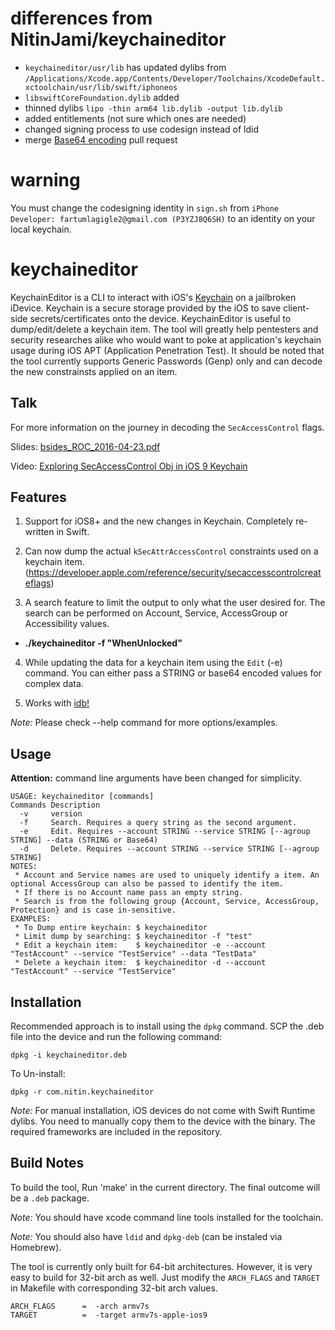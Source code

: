 # differences from NitinJami/keychaineditor
- `keychaineditor/usr/lib` has updated dylibs from `/Applications/Xcode.app/Contents/Developer/Toolchains/XcodeDefault.xctoolchain/usr/lib/swift/iphoneos`
- `libswiftCoreFoundation.dylib` added
- thinned dylibs `lipo -thin arm64 lib.dylib -output lib.dylib`
- added entitlements (not sure which ones are needed)
- changed signing process to use codesign instead of ldid
- merge [Base64 encoding](https://github.com/NitinJami/keychaineditor/pull/14) pull request

# warning
You must change the codesigning identity in `sign.sh` from `iPhone Developer: fartumlagigle2@gmail.com (P3YZJ8Q6SH)` to an identity on your local keychain. 

# keychaineditor
KeychainEditor is a CLI to interact with iOS's [Keychain](https://developer.apple.com/library/ios/documentation/Security/Conceptual/keychainServConcepts/01introduction/introduction.html) on a jailbroken iDevice. Keychain is a secure storage provided by the iOS to save client-side secrets/certificates onto the device. KeychainEditor is useful to dump/edit/delete a keychain item. The tool will greatly help pentesters and security researches alike who would want to poke at application's keychain usage during iOS APT (Application Penetration Test). It should be noted that the tool currently supports Generic Passwords (Genp) only and can decode the new constrainsts applied on an item.

## Talk

For more information on the journey in decoding the `SecAccessControl` flags.

Slides: [bsides_ROC_2016-04-23.pdf](https://github.com/NitinJami/slides/blob/master/bsides_ROC_2016-04-23.pdf)

Video: [Exploring SecAccessControl Obj in iOS 9 Keychain](https://www.youtube.com/watch?v=JLwS-QZ2kWU)

## Features
1. Support for iOS8+ and the new changes in Keychain. Completely re-written in Swift.

2. Can now dump the actual `kSecAttrAccessControl` constraints used on a keychain item. (https://developer.apple.com/reference/security/secaccesscontrolcreateflags)

3. A search feature to limit the output to only what the user desired for. The search can be performed on Account, Service, AccessGroup or Accessibility values.
  * **./keychaineditor -f "WhenUnlocked"**

4. While updating the data for a keychain item using the `Edit` (-e) command. You can either pass a STRING or base64 encoded values for complex data.

4. Works with [idb!](http://www.idbtool.com/blog/2015/04/20/new-keychain-editor/)

*Note:* Please check --help command for more options/examples.

## Usage

**Attention:** command line arguments have been changed for simplicity.

```
USAGE: keychaineditor [commands]
Commands Description
  -v     version
  -f     Search. Requires a query string as the second argument.
  -e     Edit. Requires --account STRING --service STRING [--agroup STRING] --data (STRING or Base64)
  -d     Delete. Requires --account STRING --service STRING [--agroup STRING]
NOTES:
 * Account and Service names are used to uniquely identify a item. An optional AccessGroup can also be passed to identify the item.
 * If there is no Account name pass an empty string.
 * Search is from the following group {Account, Service, AccessGroup, Protection} and is case in-sensitive.
EXAMPLES:
 * To Dump entire keychain: $ keychaineditor
 * Limit dump by searching: $ keychaineditor -f "test"
 * Edit a keychain item:    $ keychaineditor -e --account "TestAccount" --service "TestService" --data "TestData"
 * Delete a keychain item:  $ keychaineditor -d --account "TestAccount" --service "TestService"
```

## Installation

Recommended approach is to install using the `dpkg` command. SCP the .deb file into the device and run the following command:

`dpkg -i keychaineditor.deb`

To Un-install:

`dpkg -r com.nitin.keychaineditor`

*Note:* For manual installation, iOS devices do not come with Swift Runtime dylibs. You need to manually copy them to the device with the binary. The required frameworks are included in the repository.

## Build Notes

To build the tool, Run 'make' in the current directory. The final outcome will be a `.deb` package.

*Note:* You should have xcode command line tools installed for the toolchain.

*Note:* You should also have `ldid` and `dpkg-deb` (can be instaled via Homebrew).

The tool is currently only built for 64-bit architectures. However, it is very easy to build for 32-bit arch as well. Just modify the `ARCH_FLAGS` and `TARGET` in Makefile with corresponding 32-bit arch values.

```
ARCH_FLAGS      =  -arch armv7s
TARGET          =  -target armv7s-apple-ios9
```
